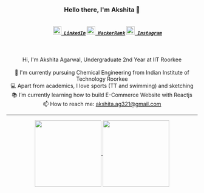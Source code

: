 <h3 align="center">Hello there, I'm Akshita 👋</h3>
<h5 align="center">
  <code>
    <a href="https://www.linkedin.com/in/akshita149/" title="LinkedIn Profile"><img width="22" src="https://github.com/zumrudu-anka/zumrudu-anka/blob/master/images/linkedin.svg"> LinkedIn</a></code>
  <code><a href="https://www.hackerrank.com/akshita_ag321" title="HackerRank Profile"><img width="22" src="https://github.com/zumrudu-anka/zumrudu-anka/blob/master/images/hackerrank.png"> HackerRank</a></code>
  <code><a href="https://www.instagram.com/akshi.__.01/" title="Instagram Profile"><img width="22" src="https://github.com/zumrudu-anka/zumrudu-anka/blob/master/images/instagram.svg"> Instagram</a></code>
</h5>
<br>
<p align="center">
  Hi, I'm Akshita Agarwal, Undergraduate 2nd Year at IIT Roorkee 
  <br>
  <br>
  🔬 I'm currently pursuing Chemical Engineering from Indian Institute of Technology Roorkee
  <br>
  💻 Apart from academics, I love sports (TT and swimming) and sketching 
  <br>
  📚 I’m currently learning how to build E-Commerce Website with Reactjs
  <br>
  📫 How to reach me: <a href="mailto: akshita.ag321@gmail.com"> akshita.ag321@gmail.com</a>
</p>

<hr>

<p align=center>
  <a href="#">
    <img height=175 align="center" src="https://github-readme-stats.vercel.app/api?username=Akshi149&show_icons=true&theme=blue-green&count_private=true&include_all_commits=true">
  </a>
  <a href="#">
  <img height=175 align="center" src="https://github-readme-stats.vercel.app/api/top-langs/?username=Akshi149&title_color=2aa889&text_color=99d1ce&icon_color=2bbc8a&bg_color=0c1014&langs_count=5&layout=shrink" />
  </a>
</p>

<!--
**Akshi149/Akshi149** is a ✨ _special_ ✨ repository because its `README.md` (this file) appears on your GitHub profile.

Here are some ideas to get you started:

- 🔭 I’m currently working on ...
- 🌱 I’m currently learning ...
- 👯 I’m looking to collaborate on ...
- 🤔 I’m looking for help with ...
- 💬 Ask me about ...
- 📫 How to reach me: ...
- 😄 Pronouns: ...
- ⚡ Fun fact: ...
-->
